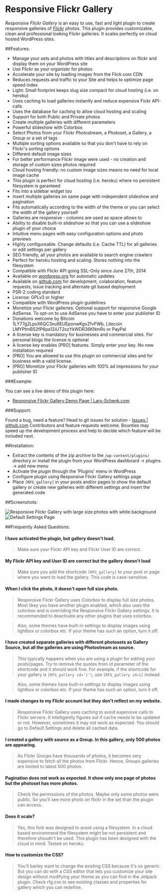 # Responsive Flickr Gallery #

_Responsive Flickr Gallery_ is an easy to use, fast and light plugin to create responsive galleries of [Flickr](http://www.flickr.com/) photos. This plugin provides customizable, clean and professional looking Flickr galleries. It scales perfectly on cloud hosted WordPress sites.

##Features:

* Manage your sets and photos with titles and descriptions on flickr and display them on your WordPress site
* Use Flickr as your organizer for photos
* Accelerate your site by loading images from the Flick.com CDN
* Reduces requests and traffic to your Site and helps to optimize page speed index
* Light: Small footprint keeps slug size compact for cloud hosting (i.e. on heroku)
* Uses caching to load galleries instantly and reduce expensive Fickr API-calls 
* Uses the database for caching to allow cloud hosting and scaling
* Support for both Public and Private photos
* Create multiple galleries with different parameters
* Powerful slideshow with Colorbox
* Select Photos from your Flickr Photostream, a Photoset, a Gallery, a Group or a set of tags
* Multiple sorting options available so that you don't have to rely on Flickr's sorting options
* Different default image sizes
* For better performance Flickr image were used - no creation and storage of custom sizes photos required
* Cloud hosting friendly: no custom image sizes means no need for local image cache
* This plugin is perfect for cloud hosting (i.e. heroku) where no persistent filesystem is garanteed 
* Fits into a sidebar widget too
* Insert multiple galleries on same page with independent slideshow and pagination
* Fits automatically according to the width of the theme or you can select the width of the gallery yourself
* Galleries are responsive - columns are used as space allows to
* Ability to disable built-in slideshow so that you can use a slideshow plugin of your choice
* Intuitive menu pages with easy configuration options and photo previews
* Highly configureable. Change defaults (i.e. Cache TTL) for all galleries or edit settings per gallery
* SEO friendly, all your photos are available to search engine crawlers
* Perfect for heroku hosting and scaling: Stores nothing into the filesystem
* Compatible with Flickr API going SSL-Only since June 27th, 2014
* Available on [wordpress.org](http://wordpress.org/plugins/responsive-flickr-gallery/) for automatic updates
* Available on [github.com](https://github.com/schenk/responsive-flickr-gallery/) for development, colaboration, feature requests, issue tracking and alternate git based deployment
* PSR-2 coding standard
* License: GPLv3 or higher
* Compatible with WordPress plugin guidelines
* Monetize your Flickr galleries: Optional support for responsive Google AdSense. To opt-on to use AdSense you have to enter your publisher ID
* Donations welcome by Bitcoin 1LY77g2LpxX6QC3xu9EUEponwKgvZfvFWb, Litecoin LMYPtmBS2fP6pa12iUT2szYkWDR36KNmRv or PayPal
* A license key is mandatory for businesses and commercial sites. For personal blogs the license is optional
* A license key enables [PRO] features. Simply enter your key. No new installation required
* [PRO] You are allowed to use this plugin on commercial sites and for business with a valid license.
* [PRO] Monetize your Flickr galleries with 100% ad impressions for your publisher ID

###Example:

You can see a live demo of this plugin here:

* [Responsive Flickr Gallery Demo Page | Lars-Schenk.com](https://www.lars-schenk.com/responsive-flickr-gallery)

###Support:

Found a bug, need a feature?
Head to git issues for solution - [Issues | github.com](https://github.com/schenk/responsive-flickr-gallery/issues)
Contributors and feature requests welcome. Bounties may speed up the development process and help to decide which feature will be included next.

##Installation:

- Extract the contents of the zip archive to the `/wp-content/plugins/` directory or install the plugin from your WordPress dashboard -> plugins -> add new menu
- Activate the plugin through the 'Plugins' menu in WordPress
- Configure plugin using Responsive Flickr Gallery settings page
- Place `[RFG_gallery]` in your posts and/or pages to show the default gallery or create new galleries with different settings and insert the generated code

##Screenshots:

![Responsive Flickr Gallery with large size photos with white background](https://dl.dropboxusercontent.com/u/4421587/responsive-flickr-gallery-demo-screenshot-wordpress.jpg "Responsive Flickr Gallery with large size photos with white background")
![Default Settings Page](https://dl.dropboxusercontent.com/u/4421587/responsive-flickr-gallery-admin-screenshot-wordpress.jpg "Default Settings Page")

##Frequently Asked Questions:

#### I have activated the plugin, but gallery doesn't load. ####

> Make sure your Flickr API key and Flickr User ID are correct.

#### My Flickr API key and User ID are correct but the gallery doesn't load ####

> Make sure you add the shortcode `[RFG_gallery]` to your post or page where you want to load the gallery.  This code is case-sensitive.

#### When I click the photo, it doesn't open full size photo. ####

> Responsive Flickr Gallery uses *Colorbox* to display full size photos.  Most likey you have another plugin enabled, which also uses the colorbox and is overriding the Responsive Flickr Gallery settings.  It is recommended to deactivate any other plugins that uses colorbox.

> Also, some themes have built-in settings to display images using lightbox or colorbox etc.  If your theme has such an option, turn it off.

#### I have created separate galleries with different photosets as Gallery Source, but all the galleries are using Photostream as source. ####

> This typically happens when you are using a plugin for editing your posts/pages. Try to remove the quotes from id parameter of the shortcode and it should work fine. For example, if the shortcode for your gallery is `[RFG_gallery id='1']`, use `[RFG_gallery id=1]` instead.

> Also, some themes have built-in settings to display images using lightbox or colorbox etc. If your theme has such an option, turn it off.

#### I made changes to my Flickr account but they don't reflect on my website. ####

> Responsive Flickr Gallery uses caching to avoid expensive calls to Flickr servers.  It intelligently figures out if cache needs to be updated or not.  However, sometimes it may not work as expected.  You should go to Default Settings and delete all cached data.

#### I created a gallery with source as a Group.  In this gallery, only 500 photos are appearing. ####

> As Flickr Groups have thousands of photos, it becomes very expensive to fetch all the photos from Flickr.  Hence, Groups galleries are limited to latest 500 photos.

#### Pagination does not work as expected. It show only one page of photos but the photoset has more photos. ####

> Check the permissions of the photos. Maybe only some photos were public. So you'll see more photo on flickr in the set than the plugin can access.

#### Does it scale? ####

> Yes, this fork was designed to avoid using a filesystem. In a cloud based environmend the filesystem might be not persistent and therefore shoudn't be used. This plugin has been designed with the cloud in mind. Tested on heroku.

#### How to customize the CSS? ####

> You'll barley want to change the existing CSS because it's so generic. But you can do with a CSS editor that lets you customize your site design without modifying your theme as you can find in the Jetpack plugin. Check rfg.css to see existing classes and properties for gallery which you can redefine. 
